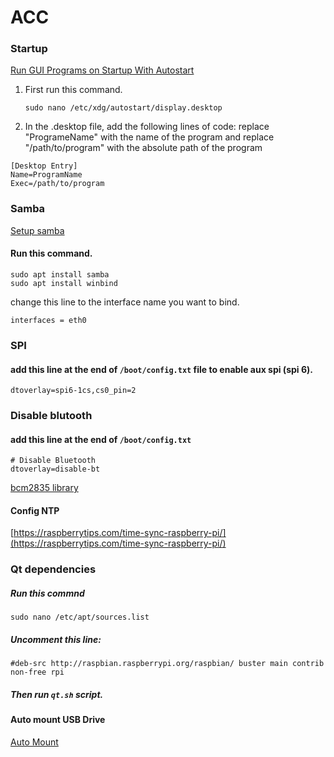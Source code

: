 # ACC

### Startup
[Run GUI Programs on Startup With Autostart ](https://www.makeuseof.com/how-to-run-a-raspberry-pi-program-script-at-startup/)

1) First run this command.
   ```
   sudo nano /etc/xdg/autostart/display.desktop
   ```
2) In the .desktop file, add the following lines of code:
   replace "ProgrameName" with the name of the program and replace "/path/to/program" with the absolute path of the program
  ```
  [Desktop Entry]
  Name=ProgramName
  Exec=/path/to/program
  ```
### Samba
[Setup samba](https://www.makeuseof.com/set-up-network-shared-folder-ubuntu-with-samba/)

#### Run this command.
```
sudo apt install samba
sudo apt install winbind
```

change this line to the interface name you want to bind.
```
interfaces = eth0
```

### SPI
#### add this line at the end of  `/boot/config.txt` file to enable aux spi (spi 6).
```
dtoverlay=spi6-1cs,cs0_pin=2
```

### Disable blutooth
#### add this line at the end of  `/boot/config.txt`
```
# Disable Bluetooth
dtoverlay=disable-bt
```

[bcm2835 library](https://www.airspayce.com/mikem/bcm2835/)

#### Config NTP
[https://raspberrytips.com/time-sync-raspberry-pi/](https://raspberrytips.com/time-sync-raspberry-pi/)

### Qt dependencies
##### Run this commnd
```
sudo nano /etc/apt/sources.list
```

##### Uncomment this line:
```
#deb-src http://raspbian.raspberrypi.org/raspbian/ buster main contrib non-free rpi
```
##### Then run `qt.sh` script.

###
#### Auto mount USB Drive
[Auto Mount](https://raspberrypi.stackexchange.com/questions/66169/auto-mount-usb-stick-on-plug-in-without-uuid/66324#66324)

